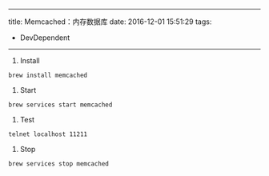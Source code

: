 ----
title: Memcached：内存数据库
date: 2016-12-01 15:51:29
tags:
- DevDependent
----
1. Install
  ```
  brew install memcached
  ```
1. Start
  ```
  brew services start memcached
  ```
1. Test
  ```
  telnet localhost 11211
  ```
1. Stop
  ```
  brew services stop memcached
  ```